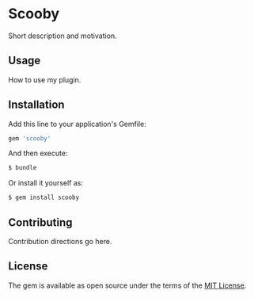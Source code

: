 # Scooby
Short description and motivation.

## Usage
How to use my plugin.

## Installation
Add this line to your application's Gemfile:

```ruby
gem 'scooby'
```

And then execute:
```bash
$ bundle
```

Or install it yourself as:
```bash
$ gem install scooby
```

## Contributing
Contribution directions go here.

## License
The gem is available as open source under the terms of the [MIT License](https://opensource.org/licenses/MIT).
